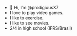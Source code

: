 - 👋 Hi, I’m @prodigiousX7
- I love to play video games.
- I like to exercise.
- I like to see movies. 
- 2/4 in high school (IFRS/Brasil)

<!---
prodigiousX7/prodigiousX7 is a ✨ special ✨ repository because its `README.md` (this file) appears on your GitHub profile.
You can click the Preview link to take a look at your changes.
--->
